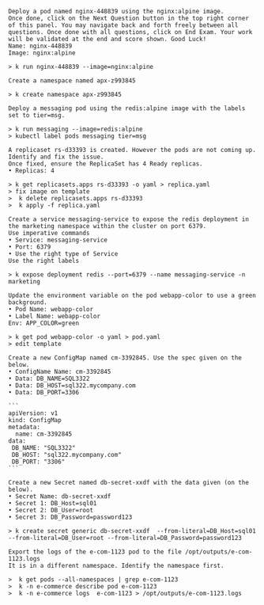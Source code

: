 ```
Deploy a pod named nginx-448839 using the nginx:alpine image.
Once done, click on the Next Question button in the top right corner of this panel. You may navigate back and forth freely between all questions. Once done with all questions, click on End Exam. Your work will be validated at the end and score shown. Good Luck!
Name: nginx-448839
Image: nginx:alpine
```
    > k run nginx-448839 --image=nginx:alpine
```
Create a namespace named apx-z993845
```
    > k create namespace apx-z993845
```
Deploy a messaging pod using the redis:alpine image with the labels set to tier=msg.
```
    > k run messaging --image=redis:alpine
    > kubectl label pods messaging tier=msg

```
A replicaset rs-d33393 is created. However the pods are not coming up. Identify and fix the issue.
Once fixed, ensure the ReplicaSet has 4 Ready replicas.
• Replicas: 4
```
    > k get replicasets.apps rs-d33393 -o yaml > replica.yaml
    > fix image on template
    >  k delete replicasets.apps rs-d33393
    >  k apply -f replica.yaml 
```
Create a service messaging-service to expose the redis deployment in the marketing namespace within the cluster on port 6379.
Use imperative commands
• Service: messaging-service
• Port: 6379
• Use the right type of Service
Use the right labels
```
    > k expose deployment redis --port=6379 --name messaging-service -n marketing
```
Update the environment variable on the pod webapp-color to use a green background.
• Pod Name: webapp-color
• Label Name: webapp-color
Env: APP_COLOR=green
```
    > k get pod webapp-color -o yaml > pod.yaml
    > edit template
```
Create a new ConfigMap named cm-3392845. Use the spec given on the below.
• ConfigName Name: cm-3392845
• Data: DB_NAME=SQL3322
• Data: DB_HOST=sql322.mycompany.com
• Data: DB_PORT=3306
```
    ```    
    apiVersion: v1
    kind: ConfigMap
    metadata:
      name: cm-3392845
    data:
     DB_NAME: "SQL3322"
     DB_HOST: "sql322.mycompany.com"
     DB_PORT: "3306"
    ```
```
Create a new Secret named db-secret-xxdf with the data given (on the below).
• Secret Name: db-secret-xxdf
• Secret 1: DB_Host=sql01
• Secret 2: DB_User=root
• Secret 3: DB_Password=password123
```
    > k create secret generic db-secret-xxdf  --from-literal=DB_Host=sql01 --from-literal=DB_User=root --from-literal=DB_Password=password123
```
Export the logs of the e-com-1123 pod to the file /opt/outputs/e-com-1123.logs
It is in a different namespace. Identify the namespace first.
```
    >  k get pods --all-namespaces | grep e-com-1123
    >  k -n e-commerce describe pod e-com-1123 
    >  k -n e-commerce logs  e-com-1123 > /opt/outputs/e-com-1123.logs

    


